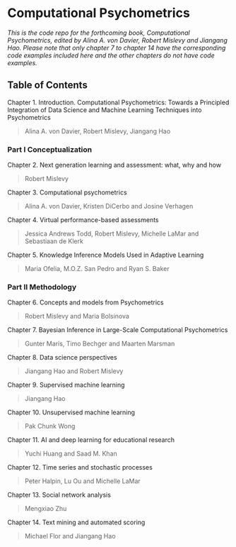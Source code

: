 # Computational Psychometrics

*This is the code repo for the forthcoming book, Computational Psychometrics, edited by Alina A. von Davier, Robert Mislevy and Jiangang Hao. Please note that only chapter 7 to chapter 14 have the corresponding code examples included here and the other chapters do not have code examples.*

## Table of Contents

Chapter 1. Introduction. Computational Psychometrics: Towards a Principled Integration of Data Science and Machine Learning Techniques into Psychometrics
> Alina A. von Davier, Robert Mislevy, Jiangang Hao

### Part I Conceptualization

Chapter 2. Next generation learning and assessment: what, why and how
> Robert Mislevy

Chapter 3. Computational psychometrics 
> Alina A. von Davier, Kristen DiCerbo and Josine Verhagen

Chapter 4. Virtual performance-based assessments
> Jessica Andrews Todd, Robert Mislevy, Michelle LaMar and Sebastiaan de Klerk

Chapter 5. Knowledge Inference Models Used in Adaptive Learning
> Maria Ofelia, M.O.Z. San Pedro and Ryan S. Baker

### Part II Methodology

Chapter 6. Concepts and models from Psychometrics
> Robert Mislevy and Maria Bolsinova

Chapter 7. Bayesian Inference in Large-Scale Computational Psychometrics
> Gunter Maris, Timo Bechger and Maarten Marsman 

Chapter 8. Data science perspectives
> Jiangang Hao and Robert Mislevy

Chapter 9. Supervised machine learning 
> Jiangang Hao

Chapter 10. Unsupervised machine learning
> Pak Chunk Wong

Chapter 11. AI and deep learning for educational research
> Yuchi Huang and Saad M. Khan

Chapter 12. Time series and stochastic processes 
> Peter Halpin, Lu Ou and Michelle LaMar

Chapter 13. Social network analysis
> Mengxiao Zhu

Chapter 14. Text mining and automated scoring 
> Michael Flor and Jiangang Hao


